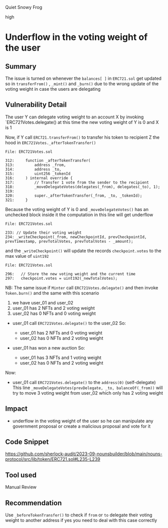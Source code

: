 Quiet Snowy Frog

high

# Underflow in the voting weight of the user

## Summary

The issue is turned on whenever the `balances[ ]` in `ERC721.sol` get updated so in `transferFrom()` , `_mint()` and `_burn()`
due to the wrong update of the voting weight in case the users are delegating 
## Vulnerability Detail

The user Y can delegate voting weight to an account X by invoking `ERC721Votes.delegate()
at this time the new voting weight of Y is 0 and X is 1

Now, if Y call `ERC721.transferFrom()` to transfer his token to recipient Z
the hood in `ERC721Votes._afterTokenTransfer()`

```solidity
File: ERC721Votes.sol

312:     function _afterTokenTransfer(
313:         address _from,
314:         address _to,
315:         uint256 _tokenId
316:     ) internal override {
317:         // Transfer 1 vote from the sender to the recipient
318:         _moveDelegateVotes(delegates(_from), delegates(_to), 1);
319: 
320:         super._afterTokenTransfer(_from, _to, _tokenId);
321:     }

```
Because the voting weight of Y is 0 and `_moveDelegateVotes()` has an unchecked block inside it 
the computation in this line will get underflow

```solidity
File: ERC721Votes.sol

233: // Update their voting weight
234: _writeCheckpoint(_from, newCheckpointId, prevCheckpointId, prevTimestamp, prevTotalVotes, prevTotalVotes - _amount);
```
and the `_writeCheckpoint()` will update the records `checkpoint.votes` to the max value of `uint192`

```solidity
File: ERC721Votes.sol

296:   // Store the new voting weight and the current time
297:   checkpoint.votes = uint192(_newTotalVotes);

```
NB: 
The same issue if `Minter` call `ERC721Votes.delegate()` and then invoke `Token.burn()`
and the same with this scenario 

1.  we have user_01 and user_02
2.  user_01 has 2 NFTs and 2  voting weight
3.  user_02 has 0 NFTs and 0  voting weight

- user_01 call `ERC721Votes.delegate()` to the user_02
So:
  - user_01 has 2 NFTs and 0  voting weight
  - user_02 has 0 NFTs and 2  voting weight

- user_01 has won a new auction
So:
  - user_01 has 3 NFTs and 1  voting weight
  - user_02 has 0 NFTs and 2  voting weight

Now:
- user_01 call `ERC721Votes.delegate()` to the `address(0)` (self-delegate)
This line `_moveDelegateVotes(prevDelegate, _to, balanceOf(_from))` will try to move 3  voting weight from user_02 which only has 2  voting weight

## Impact

 - underflow in the voting weight of the user so he can manipulate any government proposal or create a malicious proposal and vote for it
 
## Code Snippet

https://github.com/sherlock-audit/2023-09-nounsbuilder/blob/main/nouns-protocol/src/lib/token/ERC721.sol#L235-L239

## Tool used

Manual Review

## Recommendation

Use `_beforeTokenTransfer()` to check if `from` or `to` delegate their voting weight to another address 
if yes you need to deal with this case correctly  
